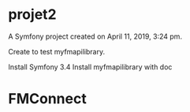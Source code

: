 projet2
=======

A Symfony project created on April 11, 2019, 3:24 pm.

Create to test myfmapilibrary.

Install Symfony 3.4 
Install myfmapilibrary with doc
# FMConnect
